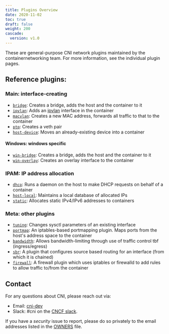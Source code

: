 ```yaml
---
title: Plugins Overview
date: 2020-11-02
toc: true
draft: false
weight: 200
cascade:
  version: v1.0
---
```


These are general-purpose CNI network plugins maintained by the containernetworking team. For more information, see the individual plugin pages.

## Reference plugins:

### Main: interface-creating

* [`bridge`](main/bridge): Creates a bridge, adds the host and the container to it
* [`ipvlan`](main/ipvlan): Adds an [ipvlan](https://www.kernel.org/doc/Documentation/networking/ipvlan.txt) interface in the container
* [`macvlan`](main/macvlan): Creates a new MAC address, forwards all traffic to that to the container
* [`ptp`](main/ptp): Creates a veth pair
* [`host-device`](main/host-device): Moves an already-existing device into a container

#### Windows: windows specific

* [`win-bridge`](main/win-bridge): Creates a bridge, adds the host and the container to it
* [`win-overlay`](main/win-overlay): Creates an overlay interface to the container

### IPAM: IP address allocation
* [`dhcp`](ipam/dhcp): Runs a daemon on the host to make DHCP requests on behalf of a container
* [`host-local`](ipam/host-local): Maintains a local database of allocated IPs
* [`static`](ipam/static): Allocates static IPv4/IPv6 addresses to containers

### Meta: other plugins

* [`tuning`](meta/tuning): Changes sysctl parameters of an existing interface
* [`portmap`](meta/portmap): An iptables-based portmapping plugin. Maps ports from the host's address space to the container
* [`bandwidth`](meta/bandwidth): Allows bandwidth-limiting through use of traffic control tbf (ingress/egress)
* [`sbr`](meta/sbr): A plugin that configures source based routing for an interface (from which it is chained)
* [`firewall`](meta/firewall): A firewall plugin which uses iptables or firewalld to add rules to allow traffic to/from the container

## Contact

For any questions about CNI, please reach out via:
- Email: [cni-dev](https://groups.google.com/forum/#!forum/cni-dev)
- Slack: #cni on the [CNCF slack](https://slack.cncf.io/).

If you have a _security_ issue to report, please do so privately to the email addresses listed in the [OWNERS](OWNERS.md) file.

